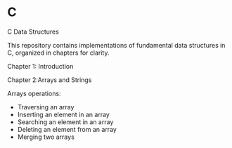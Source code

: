 # C
C Data Structures

This repository contains implementations of fundamental data structures in C, organized in chapters for clarity.

Chapter 1: Introduction

Chapter 2:Arrays and Strings

Arrays operations:
- Traversing an array
- Inserting an element in an array
- Searching an element in an array
- Deleting an element from an array
- Merging two arrays
